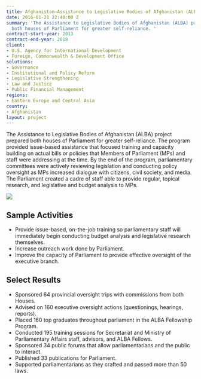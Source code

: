 ```yaml
---
title: Afghanistan—Assistance to Legislative Bodies of Afghanistan (ALBA)
date: 2016-01-21 22:40:00 Z
summary: 'The Assistance to Legislative Bodies of Afghanistan (ALBA) project prepared
  both houses of Parliament for greater self-reliance. '
contract-start-year: 2013
contract-end-year: 2018
client:
- U.S. Agency for International Development
- Foreign, Commonwealth & Development Office
solutions:
- Governance
- Institutional and Policy Reform
- Legislative Strengthening
- Law and Justice
- Public Financial Management
regions:
- Eastern Europe and Central Asia
country:
- Afghanistan
layout: project
---
```


The Assistance to Legislative Bodies of Afghanistan (ALBA) project prepared both houses of Parliament for greater self-reliance. The program provided issue-based assistance that focused training and capacity building on actual bills or policies that Members of Parliament (MPs) and staff were addressing at the time. By the end of the program, parliamentary committees were actively reviewing legislation and conducting policy oversight as MPs increased dialogue with citizens, civil society, and media. The Parliament created a cadre of staff able to provide regular, topical research, and legislative and budget analysis to MPs.

![][1]

## Sample Activities

* Provide issue-based, on-the-job training so parliamentary staff will immediately begin conducting budget analysis and legislative research themselves.
* Increase outreach work done by Parliament.
* Improve the capacity of Parliament to provide effective oversight of the executive branch.

## Select Results

* Sponsored 64 provincial oversight trips with commissions from both Houses.
* Advised on 160 executive oversight actions (questionings, hearings, reports).
* Placed 160 top graduates throughout parliament in the ALBA Fellowship Program.
* Conducted 195 training sessions for Secretariat and Ministry of Parliamentary Affairs staff, advisors, and ALBA Fellows.
* Sponsored 34 public forums that allow parliamentarians and the public to interact.
* Published 33 publications for Parliament.
* Supported parliamentarians as they crafted and passed more than 50 laws.

[1]: https://assetify-dai.com/projects/ALBAsite.jpg
